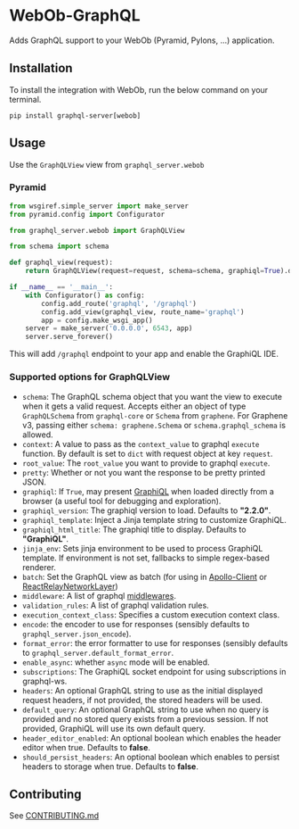 # WebOb-GraphQL

Adds GraphQL support to your WebOb (Pyramid, Pylons, ...) application.

## Installation

To install the integration with WebOb, run the below command on your terminal.

`pip install graphql-server[webob]`

## Usage

Use the `GraphQLView` view from `graphql_server.webob`

### Pyramid

```python
from wsgiref.simple_server import make_server
from pyramid.config import Configurator

from graphql_server.webob import GraphQLView

from schema import schema

def graphql_view(request):
    return GraphQLView(request=request, schema=schema, graphiql=True).dispatch_request(request)

if __name__ == '__main__':
    with Configurator() as config:
        config.add_route('graphql', '/graphql')
        config.add_view(graphql_view, route_name='graphql')
        app = config.make_wsgi_app()
    server = make_server('0.0.0.0', 6543, app)
    server.serve_forever()
```

This will add `/graphql` endpoint to your app and enable the GraphiQL IDE.

### Supported options for GraphQLView

 * `schema`: The GraphQL schema object that you want the view to execute when it gets a valid request. Accepts either an object of type `GraphQLSchema` from `graphql-core` or `Schema` from `graphene`. For Graphene v3, passing either `schema: graphene.Schema` or `schema.graphql_schema` is allowed.
 * `context`: A value to pass as the `context_value` to graphql `execute` function. By default is set to `dict` with request object at key `request`.
 * `root_value`: The `root_value` you want to provide to graphql `execute`.
 * `pretty`: Whether or not you want the response to be pretty printed JSON.
 * `graphiql`: If `True`, may present [GraphiQL](https://github.com/graphql/graphiql) when loaded directly from a browser (a useful tool for debugging and exploration).
 * `graphiql_version`: The graphiql version to load. Defaults to **"2.2.0"**.
 * `graphiql_template`: Inject a Jinja template string to customize GraphiQL.
 * `graphiql_html_title`: The graphiql title to display. Defaults to **"GraphiQL"**.
 * `jinja_env`: Sets jinja environment to be used to process GraphiQL template. If environment is not set, fallbacks to simple regex-based renderer.
 * `batch`: Set the GraphQL view as batch (for using in [Apollo-Client](http://dev.apollodata.com/core/network.html#query-batching) or [ReactRelayNetworkLayer](https://github.com/nodkz/react-relay-network-layer))
 * `middleware`: A list of graphql [middlewares](http://docs.graphene-python.org/en/latest/execution/middleware/).
 * `validation_rules`: A list of graphql validation rules.
 * `execution_context_class`: Specifies a custom execution context class.
 * `encode`: the encoder to use for responses (sensibly defaults to `graphql_server.json_encode`).
 * `format_error`: the error formatter to use for responses (sensibly defaults to `graphql_server.default_format_error`.
 * `enable_async`: whether `async` mode will be enabled.
 * `subscriptions`: The GraphiQL socket endpoint for using subscriptions in graphql-ws.
 * `headers`: An optional GraphQL string to use as the initial displayed request headers, if not provided, the stored headers will be used.
 * `default_query`: An optional GraphQL string to use when no query is provided and no stored query exists from a previous session. If not provided, GraphiQL will use its own default query.
* `header_editor_enabled`: An optional boolean which enables the header editor when true. Defaults to **false**.
* `should_persist_headers`:  An optional boolean which enables to persist headers to storage when true. Defaults to **false**.

## Contributing
See [CONTRIBUTING.md](../CONTRIBUTING.md)
